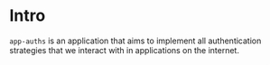 # Intro

`app-auths` is an application that aims to implement all authentication strategies that we interact with in applications on the internet.
